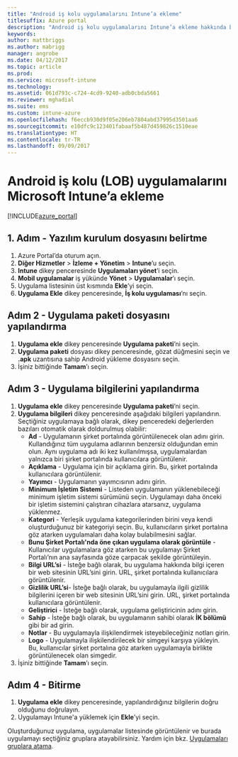 ```yaml
---
title: "Android iş kolu uygulamalarını Intune’a ekleme"
titlesuffix: Azure portal
description: "Android iş kolu uygulamalarını Intune’a ekleme hakkında bilgi edinin.\""
keywords: 
author: mattbriggs
ms.author: mabrigg
manager: angrobe
ms.date: 04/12/2017
ms.topic: article
ms.prod: 
ms.service: microsoft-intune
ms.technology: 
ms.assetid: 061d793c-c724-4cd9-9240-adb0cbda5661
ms.reviewer: mghadial
ms.suite: ems
ms.custom: intune-azure
ms.openlocfilehash: f6eccb930d9f05e206eb7804abd37995d3501aa6
ms.sourcegitcommit: e10dfc9c123401fabaaf5b487d459826c1510eae
ms.translationtype: HT
ms.contentlocale: tr-TR
ms.lasthandoff: 09/09/2017
---
```

# <a name="how-to-add-android-line-of-business-lob-apps-to-microsoft-intune"></a>Android iş kolu (LOB) uygulamalarını Microsoft Intune’a ekleme

[!INCLUDE[azure_portal](./includes/azure_portal.md)]


## <a name="step-1---specify-the-software-setup-file"></a>1. Adım - Yazılım kurulum dosyasını belirtme

1. Azure Portal’da oturum açın.
2. **Diğer Hizmetler** > **İzleme + Yönetim** > **Intune**’u seçin.
3. **Intune** dikey penceresinde **Uygulamaları yönet**’i seçin.
4. **Mobil uygulamalar** iş yükünde **Yönet** > **Uygulamalar**’ı seçin.
5. Uygulama listesinin üst kısmında **Ekle**’yi seçin.
6. **Uygulama Ekle** dikey penceresinde, **İş kolu uygulaması**’nı seçin.

## <a name="step-2---configure-the-app-package-file"></a>Adım 2 - Uygulama paketi dosyasını yapılandırma

1. **Uygulama ekle** dikey penceresinde **Uygulama paketi**’ni seçin.
2. **Uygulama paketi** dosyası dikey penceresinde, gözat düğmesini seçin ve **.apk** uzantısına sahip Android yükleme dosyasını seçin.
3. İşiniz bittiğinde **Tamam**’ı seçin.


## <a name="step-3---configure-app-information"></a>Adım 3 - Uygulama bilgilerini yapılandırma

1. **Uygulama ekle** dikey penceresinde **Uygulama paketi**’ni seçin.
2. **Uygulama bilgileri** dikey penceresinde aşağıdaki bilgileri yapılandırın. Seçtiğiniz uygulamaya bağlı olarak, dikey penceredeki değerlerden bazıları otomatik olarak doldurulmuş olabilir:
    - **Ad** - Uygulamanın şirket portalında görüntülenecek olan adını girin. Kullandığınız tüm uygulama adlarının benzersiz olduğundan emin olun. Aynı uygulama adı iki kez kullanılmışsa, uygulamalardan yalnızca biri şirket portalında kullanıcılara görüntülenir.
    - **Açıklama** - Uygulama için bir açıklama girin. Bu, şirket portalında kullanıcılara görüntülenir.
    - **Yayımcı** - Uygulamanın yayımcısının adını girin.
    - **Minimum İşletim Sistemi** - Listeden uygulamanın yüklenebileceği minimum işletim sistemi sürümünü seçin. Uygulamayı daha önceki bir işletim sistemini çalıştıran cihazlara atarsanız, uygulama yüklenmez.
    - **Kategori** - Yerleşik uygulama kategorilerinden birini veya kendi oluşturduğunuz bir kategoriyi seçin. Bu, kullanıcıların şirket portalına göz atarken uygulamaları daha kolay bulabilmesini sağlar.
    - **Bunu Şirket Portalı'nda öne çıkan uygulama olarak görüntüle** - Kullanıcılar uygulamalara göz atarken bu uygulamayı Şirket Portalı’nın ana sayfasında göze çarpacak şekilde görüntüleyin.
    - **Bilgi URL’si** - İsteğe bağlı olarak, bu uygulama hakkında bilgi içeren bir web sitesinin URL’sini girin. URL, şirket portalında kullanıcılara görüntülenir.
    - **Gizlilik URL’si**- İsteğe bağlı olarak, bu uygulamayla ilgili gizlilik bilgilerini içeren bir web sitesinin URL’sini girin. URL, şirket portalında kullanıcılara görüntülenir.
    - **Geliştirici** - İsteğe bağlı olarak, uygulama geliştiricinin adını girin.
    - **Sahip** - İsteğe bağlı olarak, bu uygulamanın sahibi olarak **İK bölümü** gibi bir ad girin.
    - **Notlar** - Bu uygulamayla ilişkilendirmek isteyebileceğiniz notları girin.
    - **Logo** - Uygulamayla ilişkilendirilecek bir simgeyi karşıya yükleyin. Bu, kullanıcılar şirket portalına göz atarken uygulamayla birlikte görüntülenecek olan simgedir.
3. İşiniz bittiğinde **Tamam**’ı seçin.

## <a name="step-4---finish-up"></a>Adım 4 - Bitirme

1. **Uygulama ekle** dikey penceresinde, yapılandırdığınız bilgilerin doğru olduğunu doğrulayın.
2. Uygulamayı Intune'a yüklemek için **Ekle**’yi seçin.

Oluşturduğunuz uygulama, uygulamalar listesinde görüntülenir ve burada uygulamayı seçtiğiniz gruplara atayabilirsiniz. Yardım için bkz. [Uygulamaları gruplara atama](apps-deploy.md).
